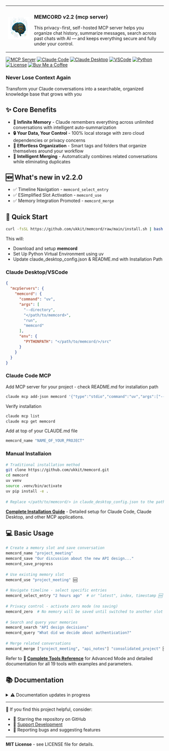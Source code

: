 <table>
  <tr>
    <td>
      <img src="assets/image/memcord_1024.png" width="256">
    </td>
    <td>
      <h3>MEMCORD v2.2 (mcp server)</h3>
      <p>
        This privacy-first, self-hosted MCP server helps you organize chat history, summarize messages, search across past chats with AI — and keeps everything secure and fully under your control.
      </p>
    </td>
  </tr>
</table>

[![MCP Server](https://img.shields.io/badge/MCP-Server-blue)](https://github.com/modelcontextprotocol)
  [![Claude Code](https://img.shields.io/badge/Claude-Code-purple)](https://docs.anthropic.com/claude/docs/claude-code)
  [![Claude Desktop](https://img.shields.io/badge/Claude-Desktop-orange)](https://claude.ai/desktop)
  [![VSCode](https://img.shields.io/badge/Visual_Studio-Code-orange)](https://code.visualstudio.com/)
  [![Python](https://img.shields.io/badge/Python-3.10+-green)](https://python.org)
  [![License](https://img.shields.io/badge/License-MIT-yellow)](LICENSE)
  [![Buy Me a Coffee](https://img.shields.io/badge/Buy%20Me%20A-Coffee-white)](https://buymeacoffee.com/ukkit)

### Never Lose Context Again

Transform your Claude conversations into a searchable, organized knowledge base that grows with you

## ✨ Core Benefits

* **🧠 Infinite Memory** - Claude remembers everything across unlimited conversations with intelligent auto-summarization
* **🔒 Your Data, Your Control** - 100% local storage with zero cloud dependencies or privacy concerns
* **🎯 Effortless Organization** - Smart tags and folders that organize themselves around your workflow
* **🔗 Intelligent Merging** - Automatically combines related conversations while eliminating duplicates

## 🆕 What's new in v2.2.0

- ✅ Timeline Navigation - ```memcord_select_entry```
- ✅ ESimplified Slot Activation - ```memcord_use```
- ✅  Memory Integration Promoted - ```memcord_merge```

## 🚀 Quick Start

```bash
curl -fsSL https://github.com/ukkit/memcord/raw/main/install.sh | bash
```

This will:
- Download and setup **memcord**
- Set Up Python Virtual Environment using uv
- Update claude_desktop_config.json & README.md with Installation Path

### Claude Desktop/VSCode

```json
{
  "mcpServers": {
    "memcord": {
      "command": "uv",
      "args": [
        "--directory",
        "</path/to/memcord>",
        "run",
        "memcord"
      ],
      "env": {
        "PYTHONPATH": "</path/to/memcord/>/src"
      }
    }
  }
}
```

### Claude Code MCP

Add MCP server for your project - check README.md for installation path

```bash
claude mcp add-json memcord '{"type":"stdio","command":"uv","args":["--directory","</path/to/memcord>","run","memcord"],"env":{"PYTHONPATH":"</path/to/memcord>/src"}}'
```

Verify installation

```bash
claude mcp list
claude mcp get memcord
```

Add at top of your CLAUDE.md file

```bash
memcord_name "NAME_OF_YOUR_PROJECT"
```

### Manual Installaion

```bash
# Traditional installation method
git clone https://github.com/ukkit/memcord.git
cd memcord
uv venv
source .venv/bin/activate
uv pip install -e .

# Replace </path/to/memcord/> in claude_desktop_config.json to the path where you installed it manually
```

**[Complete Installation Guide](docs/installation.md)** - Detailed setup for Claude Code, Claude Desktop, and other MCP applications.

## 💻 Basic Usage

```bash
# Create a memory slot and save conversation
memcord_name "project_meeting"
memcord_save "Our discussion about the new API design..."
memcord_save_progress

# Use existing memory slot
memcord_use "project_meeting" 🆕

# Navigate timeline - select specific entries
memcord_select_entry "2 hours ago"  # or "latest", index, timestamp 🆕

# Privacy control - activate zero mode (no saving)
memcord_zero  # No memory will be saved until switched to another slot

# Search and query your memories
memcord_search "API design decisions"
memcord_query "What did we decide about authentication?"

# Merge related conversations
memcord_merge ["project_meeting", "api_notes"] "consolidated_project" 🆕

```
Refer to **📖 [Complete Tools Reference](docs/tools-reference.md)** for Advanced Mode and detailed documentation for all 19 tools with examples and parameters.

## 📚 Documentation
<details><summary>⚠️ Documentation updates in progress </summary>

- **📚 [Installation Guide](docs/installation.md)** - Complete setup instructions for all MCP applications
- **📃 [Feature Guide](docs/features-guide.md)** - Complete list of features
- **📖 [Tools Reference](docs/tools-reference.md)** - Detailed documentation for all 19 tools
- **📥 [Import & Merge Guide](docs/import-and-merge.md)** - Comprehensive guide for Phase 3 features 🆕
- **🔍 [Search & Query Guide](docs/search-and-query.md)** - Advanced search features and natural language queries
- **🗂️ [Usage Examples](docs/examples.md)** - Real-world workflows and practical use cases
- **⚙️ [Data Format Specification](docs/data-format.md)** - Technical details and file formats
- **🛠️ [Troubleshooting](docs/troubleshooting.md)** - Common issues and solutions

</details>

---

💎 If you find this project helpful, consider:

 - 🌟 Starring the repository on GitHub
 - 🤝 [Support Development](https://buymeacoffee.com/ukkit)
 - 🐛 Reporting bugs and suggesting features

___

**MIT License** - see LICENSE file for details.
